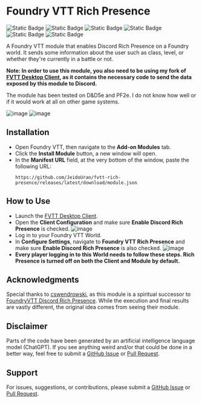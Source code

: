 # Foundry VTT Rich Presence
![Static Badge](https://img.shields.io/badge/Foundry%20Minimum-12.331-orange)
![Static Badge](https://img.shields.io/badge/Foundry%20Verified-13.442-lightgreen)
![Static Badge](https://img.shields.io/badge/D&D5e%20Minimum-4.3.9-orange)
![Static Badge](https://img.shields.io/badge/D&D5e%20Verified-5.0.1-lightgreen)
![Static Badge](https://img.shields.io/badge/PF2e%20Verified-6.12.1-lightgreen)
![Static Badge](https://img.shields.io/badge/License-MIT-yellow)

A Foundry VTT module that enables Discord Rich Presence on a Foundry world. It sends some information about the user such as class, level, or whether they're currently in a battle or not.

**Note: In order to use this module, you also need to be using my fork of [FVTT Desktop Client](https://github.com/JeidoUran/fvtt-player-client), as it contains the necessary code to send the data exposed by this module to Discord.**

The module has been tested on D&D5e and PF2e. I do not know how well or if it would work at all on other game systems.

![image](https://github.com/user-attachments/assets/8dcc3a99-926f-4d5c-a13d-a17068c5328a)
![image](https://github.com/user-attachments/assets/7353a476-6791-4950-932b-672d29e3302e)


## Installation
- Open Foundry VTT, then navigate to the **Add-on Modules** tab.
- Click the **Install Module** button, a new window will open.
- In the **Manifest URL** field, at the very bottom of the window, paste the following URL:
     ``` 
     https://github.com/JeidoUran/fvtt-rich-presence/releases/latest/download/module.json
     ```
## How to Use
- Launch the [FVTT Desktop Client](https://github.com/JeidoUran/fvtt-player-client).
- Open the **Client Configuration** and make sure **Enable Discord Rich Presence** is checked.
![image](https://github.com/user-attachments/assets/877fd3c7-f212-4b1e-8d6e-e5bfce7a2ce5)
- Log in to your Foundry VTT World.
- In **Configure Settings**, navigate to **Foundry VTT Rich Presence** and make sure **Enable Discord Rich Presence** is also checked. 
![image](https://github.com/user-attachments/assets/aad94072-6e39-4138-88a0-28fbc687d02c)
- **Every player logging in to this World needs to follow these steps. Rich Presence is turned off on both the Client and Module by default.**

## Acknowledgments

Special thanks to [cswendrowski](https://github.com/cswendrowski), as this module is a spiritual successor to [FoundryVTT Discord Rich Presence](https://github.com/cswendrowski/FoundryVTT-Discord-Rich-Presence?tab=readme-ov-file). While the execution and final results are vastly different, the original idea comes from seeing their module.

## Disclaimer

Parts of the code have been generated by an artificial intelligence language model (ChatGPT). If you see anything weird and/or that could be done in a better way, feel free to submit a [GitHub Issue](https://github.com/JeidoUran/fvtt-rich-presence/issues) or [Pull Request](https://github.com/JeidoUran/fvtt-rich-presence/pulls).

## Support

For issues, suggestions, or contributions, please submit a [GitHub Issue](https://github.com/JeidoUran/fvtt-rich-presence/issues) or [Pull Request](https://github.com/JeidoUran/fvtt-rich-presence/pulls).
